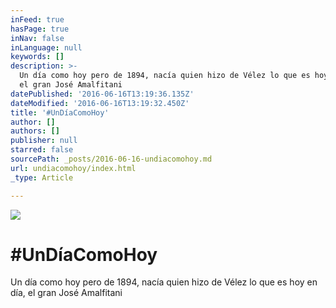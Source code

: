 ```yaml
---
inFeed: true
hasPage: true
inNav: false
inLanguage: null
keywords: []
description: >-
  Un día como hoy pero de 1894, nacía quien hizo de Vélez‬ lo que es hoy en día,
  el gran José Amalfitani
datePublished: '2016-06-16T13:19:36.135Z'
dateModified: '2016-06-16T13:19:32.450Z'
title: '#UnDíaComoHoy'
author: []
authors: []
publisher: null
starred: false
sourcePath: _posts/2016-06-16-undiacomohoy.md
url: undiacomohoy/index.html
_type: Article

---
```

![](https://the-grid-user-content.s3-us-west-2.amazonaws.com/aeeab49d-d3e0-40f3-a6f1-4f9803155ad6.jpg)

# \#UnDíaComoHoy

Un día como hoy pero de 1894, nacía quien hizo de Vélez‬ lo que es hoy en día, el gran José Amalfitani

[][0]

[0]: https://www.facebook.com/hashtag/velez?source=feed_text&story_id=1036374256445435